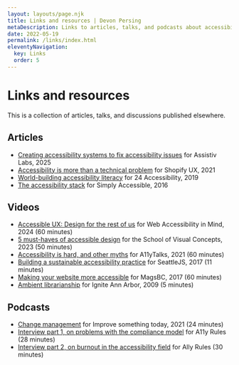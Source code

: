 ```yaml
---
layout: layouts/page.njk
title: Links and resources | Devon Persing
metaDescription: Links to articles, talks, and podcasts about accessibility and adjacent topics that I've had the pleasure to make.
date: 2022-05-19
permalink: /links/index.html
eleventyNavigation:
  key: Links
  order: 5
---
```

# Links and resources

This is a collection of articles, talks, and discussions published elsewhere.

<!-- embed sustainability video -->

## Articles

- [Creating accessibility systems to fix accessibility issues](https://assistivlabs.com/articles/accessibility-systems) for Assistiv Labs, 2025
- [Accessibility is more than a technical problem](https://medium.com/shopify-ux/accessibility-is-more-than-a-technical-problem-ca6bb9dee8ce) for Shopify UX, 2021
- [World-building accessibility literacy](https://www.24a11y.com/2019/world-building-accessibility-literacy/) for 24 Accessibility, 2019
- [The accessibility stack](https://web.archive.org/web/20210211003545/http://simplyaccessible.com/article/the-accessibility-stack/) for Simply Accessible, 2016

## Videos

- [Accessible UX: Design for the rest of us](https://www.youtube.com/watch?v=15U3sZmXL4I) for Web Accessibility in Mind, 2024 (60 minutes)
- [5 must-haves of accessible design](https://youtu.be/x1AoJsrkuho?si=iMPsA87T9y_o9m1d&t=417) for the School of Visual Concepts, 2023 (50 minutes)
- [Accessibility is hard, and other myths](https://www.youtube.com/watch?v=7jho7wC1t6c) for A11yTalks, 2021 (60 minutes)
- [Building a sustainable accessibility practice](https://youtu.be/vhyWFrwJTtY?si=l5ma3-Mzh0Uou9V2) for SeattleJS, 2017 (11 minutes)
- [Making your website more accessible](https://www.youtube.com/watch?v=e9yX5n9GRFM) for MagsBC, 2017 (60 minutes)
- [Ambient librarianship](https://www.youtube.com/watch?v=zuGO_kuhZZE) for Ignite Ann Arbor, 2009 (5 minutes)

## Podcasts

- [Change management](https://pod.link/1413904169/episode/639e4ae8f4b5fb8e276f7a4b0fa96de6) for Improve something today, 2021 (24 minutes)
- [Interview part 1, on problems with the compliance model](https://a11yrules.com/podcast/e094-interview-with-devon-persing-part-1/) for A11y Rules (28 minutes)
- [Interview part 2, on burnout in the accessibility field](https://a11yrules.com/podcast/e095-interview-with-devon-persing-part-2/) for Ally Rules (30 minutes)